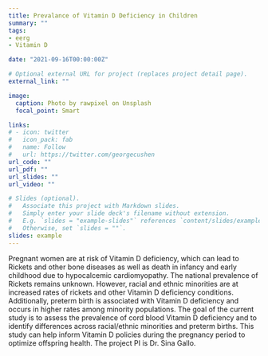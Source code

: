 ```yaml
---
title: Prevalance of Vitamin D Deficiency in Children
summary: ""
tags:
- eerg
- Vitamin D

date: "2021-09-16T00:00:00Z"

# Optional external URL for project (replaces project detail page).
external_link: ""

image:
  caption: Photo by rawpixel on Unsplash
  focal_point: Smart

links:
# - icon: twitter
#   icon_pack: fab
#   name: Follow
#   url: https://twitter.com/georgecushen
url_code: ""
url_pdf: ""
url_slides: ""
url_video: ""

# Slides (optional).
#   Associate this project with Markdown slides.
#   Simply enter your slide deck's filename without extension.
#   E.g. `slides = "example-slides"` references `content/slides/example-slides.md`.
#   Otherwise, set `slides = ""`.
slides: example
---
```


Pregnant women are at risk of Vitamin D deficiency, which can lead to Rickets and other bone diseases as well as death in infancy and early childhood due to hypocalcemic cardiomyopathy. The national prevalence of Rickets remains unknown. However, racial and ethnic minorities are at increased rates of rickets and other Vitamin D deficiency conditions. Additionally, preterm birth is associated with Vitamin D deficiency and occurs in higher rates among minority populations. The goal of the current study is to assess the prevalence of cord blood Vitamin D deficiency and to identify differences across racial/ethnic minorities and preterm births. This study can help inform Vitamin D policies during the pregnancy period to optimize offspring health. The project PI is Dr. Sina Gallo.
